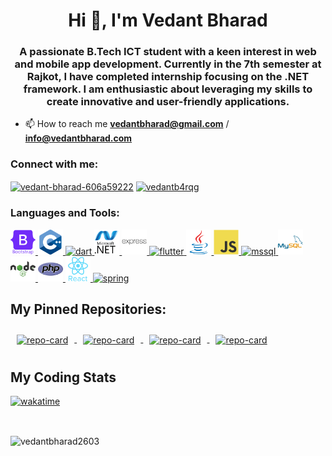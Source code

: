 <h1 align="center">Hi 👋, I'm Vedant Bharad</h1>
<h3 align="center">A passionate B.Tech ICT student with a keen interest in web and mobile app development. Currently in the 7th semester at Rajkot, I have completed internship focusing on the .NET framework. I am enthusiastic about leveraging my skills to create innovative and user-friendly applications.</h3>

- 📫 How to reach me **vedantbharad@gmail.com** / **info@vedantbharad.com**

<h3 align="left">Connect with me:</h3>
<p align="left">
<a href="https://linkedin.com/in/vedant-bharad-606a59222" target="blank"><img align="center" src="https://raw.githubusercontent.com/rahuldkjain/github-profile-readme-generator/master/src/images/icons/Social/linked-in-alt.svg" alt="vedant-bharad-606a59222" height="30" width="40" /></a>
<a href="https://auth.geeksforgeeks.org/user/vedantb4rqg" target="blank"><img align="center" src="https://raw.githubusercontent.com/rahuldkjain/github-profile-readme-generator/master/src/images/icons/Social/geeks-for-geeks.svg" alt="vedantb4rqg" height="30" width="40" /></a>
</p>

<h3 align="left">Languages and Tools:</h3>
<p align="left"> 
    <a href="https://getbootstrap.com" target="_blank" rel="noreferrer"> <img src="https://raw.githubusercontent.com/devicons/devicon/master/icons/bootstrap/bootstrap-plain-wordmark.svg" alt="bootstrap" width="40" height="40"/> </a> 
    <a href="https://www.w3schools.com/cpp/" target="_blank" rel="noreferrer"> <img src="https://raw.githubusercontent.com/devicons/devicon/master/icons/cplusplus/cplusplus-original.svg" alt="cplusplus" width="40" height="40"/> </a> 
    <a href="https://dart.dev" target="_blank" rel="noreferrer"> <img src="https://www.vectorlogo.zone/logos/dartlang/dartlang-icon.svg" alt="dart" width="40" height="40"/> </a> 
    <a href="https://dotnet.microsoft.com/" target="_blank" rel="noreferrer"> <img src="https://raw.githubusercontent.com/devicons/devicon/master/icons/dot-net/dot-net-original-wordmark.svg" alt="dotnet" width="40" height="40"/> </a> 
    <a href="https://expressjs.com" target="_blank" rel="noreferrer"> <img src="https://raw.githubusercontent.com/devicons/devicon/master/icons/express/express-original-wordmark.svg" alt="express" width="40" height="40"/> </a> 
    <a href="https://flutter.dev" target="_blank" rel="noreferrer"> <img src="https://www.vectorlogo.zone/logos/flutterio/flutterio-icon.svg" alt="flutter" width="40" height="40"/> </a> 
    <a href="https://www.java.com" target="_blank" rel="noreferrer"> <img src="https://raw.githubusercontent.com/devicons/devicon/master/icons/java/java-original.svg" alt="java" width="40" height="40"/> </a> 
    <a href="https://developer.mozilla.org/en-US/docs/Web/JavaScript" target="_blank" rel="noreferrer"> <img src="https://raw.githubusercontent.com/devicons/devicon/master/icons/javascript/javascript-original.svg" alt="javascript" width="40" height="40"/> </a> 
    <a href="https://www.microsoft.com/en-us/sql-server" target="_blank" rel="noreferrer"> <img src="https://www.svgrepo.com/show/303229/microsoft-sql-server-logo.svg" alt="mssql" width="40" height="40"/> </a> 
    <a href="https://www.mysql.com/" target="_blank" rel="noreferrer"> <img src="https://raw.githubusercontent.com/devicons/devicon/master/icons/mysql/mysql-original-wordmark.svg" alt="mysql" width="40" height="40"/> </a> 
    <a href="https://nodejs.org" target="_blank" rel="noreferrer"> <img src="https://raw.githubusercontent.com/devicons/devicon/master/icons/nodejs/nodejs-original-wordmark.svg" alt="nodejs" width="40" height="40"/> </a> 
    <a href="https://www.php.net" target="_blank" rel="noreferrer"> <img src="https://raw.githubusercontent.com/devicons/devicon/master/icons/php/php-original.svg" alt="php" width="40" height="40"/> </a> 
    <a href="https://reactjs.org/" target="_blank" rel="noreferrer"> <img src="https://raw.githubusercontent.com/devicons/devicon/master/icons/react/react-original-wordmark.svg" alt="react" width="40" height="40"/> </a> 
    <a href="https://spring.io/" target="_blank" rel="noreferrer"> <img src="https://www.vectorlogo.zone/logos/springio/springio-icon.svg" alt="spring" width="40" height="40"/> </a> 
</p>

## My Pinned Repositories: 

<div>
    <a href="https://github.com/Vedantbharad2603/Smart-Classmate-App">
        <img style="margin: 10px;" align="center" alt="repo-card" src="https://github-readme-stats-josh.vercel.app/api/pin/?username=Vedantbharad2603&repo=Smart-Classmate-App&theme=dark" />
    </a>
    <a href="https://github.com/Vedantbharad2603/Smart-Classmate-App">
        <img style="margin: 10px;" align="center" alt="repo-card" src="https://github-readme-stats-josh.vercel.app/api/pin/?username=Vedantbharad2603&repo=FindMyBus&theme=dark" />
    </a>
    <a href="https://github.com/Vedantbharad2603/Smart-Classmate-App">
        <img style="margin: 10px;" align="center" alt="repo-card" src="https://github-readme-stats-josh.vercel.app/api/pin/?username=Vedantbharad2603&repo=Seating-Arrangement-System&theme=dark" />
    </a>
  <a href="https://github.com/Vedantbharad2603/Smart-Classmate-App">
        <img style="margin: 10px;" align="center" alt="repo-card" src="https://github-readme-stats-josh.vercel.app/api/pin/?username=Vedantbharad2603&repo=smart-classmate-web&theme=dark" />
    </a>
    
   
</div>



## My Coding Stats

[![wakatime](https://wakatime.com/badge/user/451b356f-9a82-4bf9-822a-8e6b8b19e33b.svg)](https://wakatime.com/@451b356f-9a82-4bf9-822a-8e6b8b19e33b)

</br>
      


<p><img align="center" src="https://github-readme-stats.vercel.app/api/top-langs?username=vedantbharad2603&show_icons=true&locale=en&layout=compact&theme=dark" alt="vedantbharad2603" /></p>

